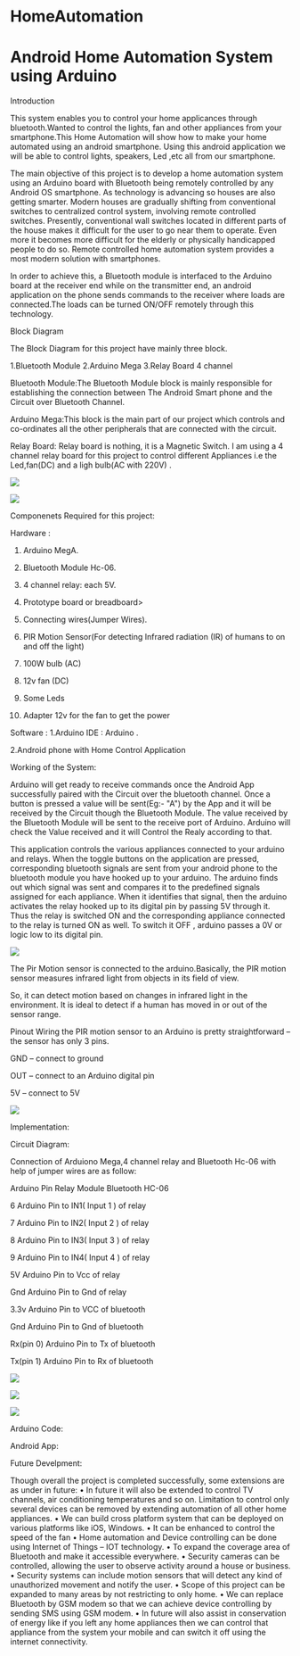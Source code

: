 #                    HomeAutomation
#             Android Home Automation System using Arduino

Introduction

This system enables you to control your home applicances through bluetooth.Wanted to control the lights, fan and other appliances from your smartphone.This Home Automation will show how to make your home automated using an android smartphone. Using this android application we will be able to control lights, speakers, Led ,etc all from our smartphone. 

The main objective of this project is to develop a home automation system using an Arduino board with Bluetooth being remotely controlled by any Android OS smartphone. As technology is advancing so houses are also getting smarter. Modern houses are gradually shifting from conventional switches to centralized control system, involving remote controlled switches. Presently, conventional wall switches located in different parts of the house makes it difficult for the user to go near them to operate. Even more it becomes more difficult for the elderly or physically handicapped people to do so. Remote controlled home automation system provides a most modern solution with smartphones.

In order to achieve this, a Bluetooth module is interfaced to the Arduino board at the receiver end while on the transmitter end, an android application on the phone sends commands to the receiver where loads are connected.The loads can be turned ON/OFF remotely through this technology.


Block Diagram

The Block Diagram for this project have mainly three block.

1.Bluetooth Module
2.Arduino Mega
3.Relay Board 4 channel

Bluetooth Module:The Bluetooth Module block is mainly responsible for establishing the connection between The Android Smart phone and the Circuit over Bluetooth Channel.

Arduino Mega:This block is the main part of our project which controls and co-ordinates all the other peripherals that are connected with the circuit.

Relay Board: Relay board is nothing, it is a Magnetic Switch. I am using a 4 channel relay board for this project to control different Appliances i.e the Led,fan(DC) and a ligh bulb(AC with 220V) .

![](images/circuit%20diagram.jpg)

![](images/circuit%20diagram1.jpg)




Componenets Required for this project:

Hardware :

1. Arduino MegA.

2. Bluetooth Module Hc-06.

3. 4 channel relay: each 5V.

4. Prototype board or breadboard>

5. Connecting wires(Jumper Wires).
6. PIR Motion Sensor(For detecting Infrared radiation (IR) of humans to on and off the light)
7. 100W bulb (AC)
8. 12v fan   (DC)
9. Some Leds
10. Adapter 12v for the fan to get the power

Software :
1.Arduino IDE : Arduino .

2.Android phone with Home Control Application



Working of the System:

Arduino will get ready to receive commands once the Android App successfully paired with the Circuit over the bluetooth channel. Once a button is pressed a value will be sent(Eg:- "A") by the App and it will be received by the Circuit though the Bluetooth Module. The value received by the Bluetooth Module will be sent to the receive port of Arduino.
Arduino will check the Value received and it will Control the Realy according to that. 

This application controls the various appliances connected to your arduino and relays. When the toggle buttons on the application are pressed, corresponding bluetooth signals are sent from your android phone to the bluetooth module you have hooked up to your arduino. The arduino finds out which signal was sent and compares it to the predefined signals assigned for each appliance. When it identifies that signal, then the arduino activates the relay hooked up to its digital pin by passing 5V through it. Thus the relay is switched ON and the corresponding appliance connected to the relay is turned ON as well. To switch it OFF , arduino passes a 0V or logic low to its digital pin.

![](images/system%20working%20diagram.png)

The Pir Motion sensor is connected to the arduino.Basically, the PIR motion sensor measures infrared light from objects in its field of view.

So, it can detect motion based on changes in infrared light in the environment. It is ideal to detect if a human has moved in or out of the sensor range.

Pinout
Wiring the PIR motion sensor to an Arduino is pretty straightforward – the sensor has only 3 pins.


  GND – connect to ground
  
  OUT – connect to an Arduino digital pin
  
  5V – connect to 5V


![](images/Arduino-with-PIR-motion-sensor-schematics.jpg)



Implementation:

  Circuit Diagram:
  
  Connection of Arduiono Mega,4 channel relay and Bluetooth Hc-06 with help of jumper wires are as follow:
  
  
  Arduino Pin	            Relay Module            Bluetooth HC-06
  
  6 Arduino Pin	to  IN1( Input 1 ) of relay
  
  7	Arduino Pin	to  IN2( Input 2 ) of relay
  
  8	Arduino Pin	to  IN3( Input 3 ) of relay
  
  9	Arduino Pin	to  IN4( Input 4 ) of relay                    
  
  5V	Arduino Pin	to Vcc of relay
  
  Gnd Arduino Pin	to Gnd of relay
                    
                    
                     
 3.3v	Arduino Pin	to VCC of bluetooth
 
 Gnd	Arduino Pin	to Gnd of bluetooth
 
 Rx(pin 0)	Arduino Pin	to Tx of bluetooth                                 
 
 Tx(pin 1)	Arduino Pin	to Rx of bluetooth    
 
 
  
  ![](images/HAcircuitDiagram.jpeg)
  
  ![](images/HAcircuitDiagram3.jpeg)
  
  ![](images/HAcircuitDiagram4.jpeg)
  
  Arduino Code:
  
  
  Android App:
  
  
  Future Develpment:
  
  Though overall the project is completed successfully, some extensions are as under in future:
    •	In future it will also be extended to control TV channels, air conditioning temperatures and so on. Limitation to control only           several devices can be removed by extending automation of all other home appliances.
    •	We can build cross platform system that can be deployed on various platforms like iOS, Windows.
    • It can be enhanced to control the speed of the fan
    • Home automation and Device controlling can be done using Internet of Things – IOT technology.
    •	To expand the coverage area of Bluetooth and make it accessible everywhere.
    •	Security cameras can be controlled, allowing the user to observe activity around a house or business.
    •	Security systems can include motion sensors that will detect any kind of unauthorized movement and notify the user.
    •	Scope of this project can be expanded to many areas by not restricting to only home.
    • We can replace Bluetooth by GSM modem so that we can achieve device controlling by sending SMS using GSM modem.
    •	In future will also assist in conservation of energy like if you left any home appliances then we can control that appliance from       the system your mobile and can switch it off using the internet connectivity.



